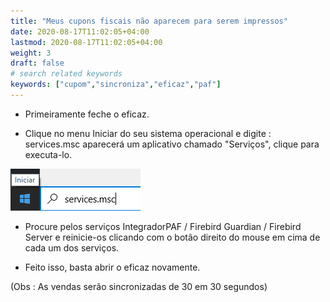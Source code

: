 ```yaml
---
title: "Meus cupons fiscais não aparecem para serem impressos"
date: 2020-08-17T11:02:05+04:00
lastmod: 2020-08-17T11:02:05+04:00
weight: 3
draft: false
# search related keywords
keywords: ["cupom","sincroniza","eficaz","paf"]
---
```


- Primeiramente feche o eficaz.

- Clique no menu Iniciar do seu sistema operacional e digite : services.msc aparecerá um aplicativo chamado "Serviços", clique para executa-lo.

![image example](services.png "Serviços")

- Procure pelos serviços IntegradorPAF / Firebird Guardian / Firebird Server e reinicie-os clicando com o botão direito do mouse em cima de cada um dos serviços.

- Feito isso, basta abrir o eficaz novamente.

(Obs : As vendas serão sincronizadas de 30 em 30 segundos)
